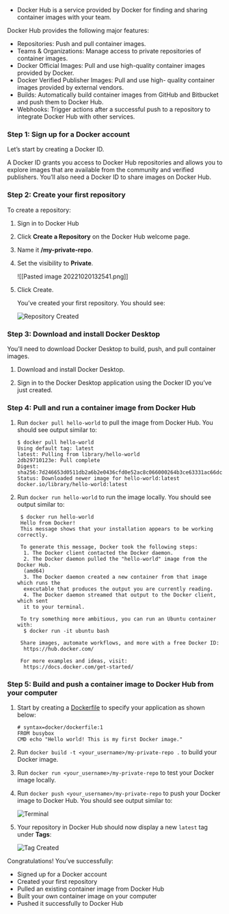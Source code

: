 - Docker Hub is a service provided by Docker for finding and sharing container images with your team.

Docker Hub provides the following major features:

-   Repositories: Push and pull container images.
-   Teams & Organizations: Manage access to private repositories of container images.
-   Docker Official Images: Pull and use high-quality container images provided by Docker.
-   Docker Verified Publisher Images: Pull and use high- quality container images provided by external vendors.
-   Builds: Automatically build container images from GitHub and Bitbucket and push them to Docker Hub.
-   Webhooks: Trigger actions after a successful push to a repository to integrate Docker Hub with other services.

### Step 1: Sign up for a Docker account

Let’s start by creating a Docker ID.

A Docker ID grants you access to Docker Hub repositories and allows you to explore images that are available from the community and verified publishers. You’ll also need a Docker ID to share images on Docker Hub.

### Step 2: Create your first repository

To create a repository:

1.  Sign in to Docker Hub
2.  Click **Create a Repository** on the Docker Hub welcome page.
3.  Name it **<your-username>/my-private-repo**.
4.  Set the visibility to **Private**.
    
    ![[Pasted image 20221020132541.png]]
    
5.  Click Create.
    
    You’ve created your first repository. You should see:
    
    ![Repository Created](https://docs.docker.com/docker-hub/images/index-repo-created.png)
    

### Step 3: Download and install Docker Desktop

You’ll need to download Docker Desktop to build, push, and pull container images.

1.  Download and install Docker Desktop.
    
2.  Sign in to the Docker Desktop application using the Docker ID you’ve just created.
    

### Step 4: Pull and run a container image from Docker Hub

1.  Run `docker pull hello-world` to pull the image from Docker Hub. You should see output similar to:
    
    ```
    $ docker pull hello-world
    Using default tag: latest
    latest: Pulling from library/hello-world
    2db29710123e: Pull complete
    Digest:   sha256:7d246653d0511db2a6b2e0436cfd0e52ac8c066000264b3ce63331ac66dca625
    Status: Downloaded newer image for hello-world:latest
    docker.io/library/hello-world:latest
    ```
    
2.  Run `docker run hello-world` to run the image locally. You should see output similar to:
    
    ```
     $ docker run hello-world
     Hello from Docker!
     This message shows that your installation appears to be working correctly.
    
     To generate this message, Docker took the following steps:
      1. The Docker client contacted the Docker daemon.
      2. The Docker daemon pulled the "hello-world" image from the Docker Hub.
      (amd64)
      3. The Docker daemon created a new container from that image which runs the
      executable that produces the output you are currently reading.
      4. The Docker daemon streamed that output to the Docker client, which sent
      it to your terminal.
    
     To try something more ambitious, you can run an Ubuntu container with:
      $ docker run -it ubuntu bash
    
     Share images, automate workflows, and more with a free Docker ID:
      https://hub.docker.com/
    
     For more examples and ideas, visit:
      https://docs.docker.com/get-started/
    ```
    

### Step 5: Build and push a container image to Docker Hub from your computer[](https://docs.docker.com/docker-hub/#step-5-build-and-push-a-container-image-to-docker-hub-from-your-computer)

1.  Start by creating a [Dockerfile](https://docs.docker.com/engine/reference/builder/) to specify your application as shown below:
    
    ```
    # syntax=docker/dockerfile:1
    FROM busybox
    CMD echo "Hello world! This is my first Docker image."
    ```
    
2.  Run ```docker build -t <your_username>/my-private-repo .``` to build your Docker image.
    
3.  Run `docker run <your_username>/my-private-repo` to test your Docker image locally.
    
4.  Run `docker push <your_username>/my-private-repo` to push your Docker image to Docker Hub. You should see output similar to:
    
    ![Terminal](https://docs.docker.com/docker-hub/images/index-terminal.png)
    
    
5.  Your repository in Docker Hub should now display a new `latest` tag under **Tags**:
    
    ![Tag Created](https://docs.docker.com/docker-hub/images/index-tag.png)
    

Congratulations! You’ve successfully:

-   Signed up for a Docker account
-   Created your first repository
-   Pulled an existing container image from Docker Hub
-   Built your own container image on your computer
-   Pushed it successfully to Docker Hub